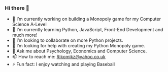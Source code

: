 ### Hi there 👋



- 🔭 I’m currently working on building a Monopoly game for my Computer Science A-Level
- 🌱 I’m currently learning Python, JavaScript, Front-End Development and much more!
- 👯 I’m looking to collaborate on more Python projects.
- 🤔 I’m looking for help with creating my Python Monopoly game.
- 💬 Ask me about Psychology, Economics and Computer Science.
- 📫 How to reach me: Rikomikz@yahoo.co.uk
- ⚡ Fun fact: I enjoy watching and playing Baseball

